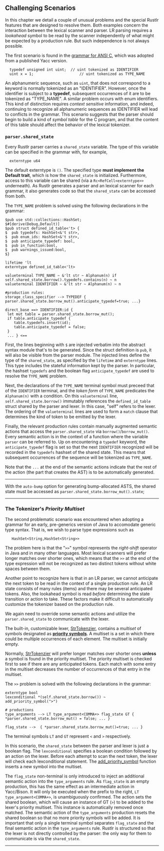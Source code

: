 ## Challenging Scenarios

In this chapter we detail a couple of unusual problems and the special
Rustlr features that are designed to resolve them.  Both examples
concern the interaction between the lexical scanner and parser.  LR
parsing requires a *lookahead* symbol to be read by the scanner
independently of what might be expected by a production rule.  But such
independence is not always possible.

The first scenario is found in the [grammar for ANSI
C](https://github.com/chuckcscccl/rustlr/blob/main/examples/cparser/c11.grammar),
which was adopted from a published Yacc version.
```
  typedef unsigned int uint;  // uint tokenized as IDENTIFIER
  uint x = 1;                     // uint tokenized as TYPE_NAME
```

An alphanumeric sequence, such as `uint`, that does not correspond to
a keyword is normally tokenized as an "IDENTIFIER".  However, once the
identifier is subject to a **typedef**, subsequent occurrences of it
are to be tokenized as "TYPE_NAME".  A similar problem occurs with
enum identifiers.  This kind of distinction requires *context
sensitive* information, and indeed, continuing to recognize all
alphanumeric sequences as IDENTIFIER will lead to conflicts in the
grammar.  This scenario suggests that the parser should begin to build
a kind of *symbol table* for the C program, and that the content of
this table should affect the behavior of the lexical tokenizer.

### **`parser.shared_state`**

Every Rustlr parser carries a `shared_state` variable.  The type of
this variable can be specified in the grammar with, for example,
```
  externtype u64
```
The default externtype is `()`.  The specified type
**must implement the Default trait**, which is how the `shared_state`
is initialized.  Furthermore, access to this variable can be shared
(via a `Rc<RefCell<externtype>>` underneath).  As Rustlr generates a
parser and an lexical scanner for each grammar, it also generates code
so that the `shared_state` can be accessed from both.

The `TYPE_NAME` problem is solved using the following declarations in the grammar:

```
$pub use std::collections::HashSet;
$#[derive(Debug,Default)]
$pub struct defined_id_table<'t> {
$  pub typedefs: HashSet<&'t str>,
$  pub enum_ids: HashSet<&'t str>,
$  pub anticipate_typedef: bool,
$  pub in_function:bool,
$  pub warnings_issued:bool,
$}

lifetime 'lt
externtype defined_id_table<'lt>

valueterminal TYPE_NAME ~ &'lt str ~ Alphanum(n) if self.shared_state.borrow().typedefs.contains(n) ~ n
valueterminal IDENTIFIER ~ &'lt str ~ Alphanum(n) ~ n

#production rules:
storage_class_specifier --> TYPEDEF { parser.shared_state.borrow_mut().anticipate_typedef=true; ...}

direct_base ==> IDENTIFIER:id {
 let mut table = parser.shared_state.borrow_mut();
 if table.anticipate_typedef {
    table.typedefs.insert(id);
    table.anticipate_typedef = false;
 }
 ... } <==
```

First, the lines beginning with `$` are injected verbatim into the
abstract syntax module that's to be generated.  Since the struct
definition is `pub`, it will also be visible from the parser module.
The injected lines define the type of the `shared_state`, as specified
by the `lifetime` and `externtype` lines.  This type includes the
stateful information kept by the parser.  In particular, the hashset
`typedefs` and the boolean flag `anticipate_typedef` are used to
resolve the `TYPE_NAME` problem.

Next, the declarations of the `TYPE_NAME` terminal symbol must preceed that
of the `IDENTIFIER` terminal, and the *token form* of `TYPE_NAME` predicates
the `Alphanum(n)` with a condition.  On this `valueterminal` line,
`self.shared_state.borrow()` immutably references the `defined_id_table` struct
shared by the parser and lexer.  In this case, "self" refers to the lexer.
The ordering of the `valueterminal` lines are used to form a `match` clause
that determines the kind of token to be emitted by the lexer.

Finally, the relevant production rules contain manually augmented semantic
actions that access the `parser.shared_state` via `borrow()`/`borrow_mut()`.
Every semantic action is in the context of a function where the variable
`parser` can be referred to.  Up on encountering a `typedef` keyword, the
`anticipate_typedef` flag is set so that the next `IDENTIFIER` recognized will
be recorded in the `typedefs` hashset of the shared state.  This means
that subsequent occurrences of the sequence will be tokenized as `TYPE_NAME`.

Note that the `...` at the end of the semantic actions indicate that the
rest of the action (the part that creates the AST) is to be automatically
generated.

----------------

With the `auto-bump` option for generating bump-allocated ASTS, the shared
state must be accessed as `parser.shared_state.borrow_mut().state`;

----------------

### The Tokenizer's *Priority Multiset*

The second problematic scenario was encountered when adopting a
grammar for an early, pre-generics version of Java to accomodate
generic type syntax.  That is, we wish to parse type expressions such
as
```
   HashSet<String,HashSet<String>>
```

The problem here is that the "`>>`" symbol represents the
*right-shift* operator in Java and in many other languages.  Most
lexical scanners will prefer longer matches over shorter ones, which
means that the `>>` at the end of the type expression will not be
recognized as two distinct tokens without white spaces between them.

Another point to recognize here is that in an LR parser, we cannot
anticipate the next token to be read in the context of a single production
rule.  An LR state consists of many rules (items) and there may be several
anticipated tokens.  Also, the lookahead symbol is read *before* determining
the state transition or action to take.  These factors make it difficult to
automatically customize the tokenizer based on the production rule.

We again need to override some semantic actions and utilize the
`parser.shared_state` to communicate with the lexer.

The built-in, customizable lexer, [StrTokenzier][1], contains a *multiset* of symbols designated as **[priority symbols](https://docs.rs/rustlr/latest/rustlr/lexer_interface/struct.StrTokenizer.html#structfield.priority_symbols)**.
A multiset is a set in which there could be multiple occurrences of each element.
The multiset is initially empty.

Normally, [StrTokenzier][1] will prefer longer matches over shorter ones
**unless** a symbol is found in the priority multiset.  The priority multiset
is checked first to see if there are any anticipated tokens.  Each match with
some entry in the multiset decreases the number of occurrences of that entry
in the multiset.

The `>>` problem is solved with the following declarations in the grammar:
```
externtype bool
lexconditional *(self.shared_state.borrow()) ~ add_priority_symbol(">")

# productions
type_arguments --> LT type_argument<COMMA+> flag_state GT { *parser.shared_state.borrow_mut() = false; ... }

flag_state -->  { *parser.shared_state.borrow_mut()=true; ... }
```

The terminal symbols `LT` and `GT` represent `<` and `>` respectively.

In this scenario, the `shared_state` between the parser and lexer is just a
boolean flag.  The `lexconditional` specifies a boolean condition followed
by an action on the lexer.  Before each attempt to scan the next token,
the lexer will check each lexconditional statement.  The [add_priority_symbol](https://docs.rs/rustlr/latest/rustlr/lexer_interface/struct.StrTokenizer.html#method.add_priority_symbol)
function inserts a new symbol into the multiset.

The `flag_state` non-terminal is only introduced to inject an additional
semantic action into the `type_arguments` rule.  As `flag_state` is an
empty production, this has the same effect as an intermediate action in
Yacc/Bison. It will only be executed when the prefix to the right,
`LT type_argument<COMMA+>`, is unambiguously confirmed.  The action sets
the shared boolean, which will cause an instance of GT (`>`) to be added to
the lexer's priority multiset.  This instance is automatically removed once
matched.  The semantic action of the `type_arguments` production resets the
shared boolean so that no more priority symbols will be added.  It is
important that only a single terminal symbol separates `flag_state` and
the final semantic action in the `type_arguments` rule.
Rustlr is structured so that the lexer is not directly controlled by the parser:
the only way for them to communicate is via the `shared_state`.   




--------------------

[1]:https://docs.rs/rustlr/latest/rustlr/lexer_interface/struct.StrTokenizer.html
[2]:https://docs.rs/rustlr/latest/rustlr/generic_absyn/struct.LBox.html
[3]:https://docs.rs/rustlr/latest/rustlr/generic_absyn/struct.LRc.html
[4]:https://docs.rs/rustlr/latest/rustlr/zc_parser/struct.ZCParser.html#method.lbx
[5]:https://docs.rs/rustlr/latest/rustlr/zc_parser/struct.StackedItem.html#method.lbox
[sitem]:https://docs.rs/rustlr/latest/rustlr/zc_parser/struct.StackedItem.html
[oldchap1]:https://cs.hofstra.edu/~cscccl/rustlr_project/test1grammar.html
[oldchap4]:https://cs.hofstra.edu/~cscccl/rustlr_project/chapter4.html
[lexsource]:https://docs.rs/rustlr/latest/rustlr/lexer_interface/struct.LexSource.html
[drs]:https://docs.rs/rustlr/latest/rustlr/index.html
[tktrait]:https://docs.rs/rustlr/latest/rustlr/lexer_interface/trait.Tokenizer.html
[tt]:https://docs.rs/rustlr/latest/rustlr/lexer_interface/struct.TerminalToken.html
[rtk]:https://docs.rs/rustlr/latest/rustlr/lexer_interface/enum.RawToken.html
[nextsymfun]:https://docs.rs/rustlr/latest/rustlr/lexer_interface/trait.Tokenizer.html#tymethod.nextsym
[zcp]:https://docs.rs/rustlr/latest/rustlr/zc_parser/struct.ZCParser.html
[fromraw]:https://docs.rs/rustlr/latest/rustlr/lexer_interface/struct.TerminalToken.html#method.from_raw
[ttnew]:https://docs.rs/rustlr/latest/rustlr/lexer_interface/struct.TerminalToken.html#method.new
[regex]:https://docs.rs/regex/latest/regex/
[chap1]:https://chuckcscccl.github.io/rustlr_project/chapter1.html
[chap2]:https://chuckcscccl.github.io/rustlr_project/chapter2.html
[lc]:https://docs.rs/rustlr/latest/rustlr/generic_absyn/struct.LC.html
[box]: https://doc.rust-lang.org/std/boxed/struct.Box.html

